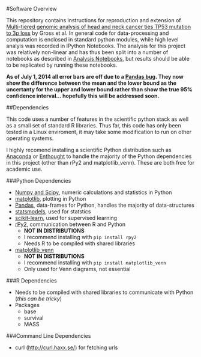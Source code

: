 #Software Overview 

This repository contains instructions for reproduction and extension of [Multi-tiered genomic analysis of head and neck cancer ties TP53 mutation to 3p loss]() by Gross et al. In general code for data-processing and computation is enclosed in standard python modules, while high level analyis was recorded in IPython Notebooks. The analysis for this project was relatively non-linear and has thus been split into a number of notebooks as described in [Analysis Notebooks](./Analysis_Notebooks#guide-to-running), but results should be able to be replicated by running these notebooks. 

__As of July 1, 2014 all error bars are off due to a [Pandas bug](https://github.com/pydata/pandas/issues/7643). They now show the difference between the mean and the lower bound as the uncertanty for the upper and lower bound rather than show the true 95% confidence interval... hopefully this will be addressed soon.__

##Dependencies 

This code uses a number of features in the scientific python stack as well as a small set of standard R libraries.  Thus far, this code has only been tested in a Linux enviroment, it may take some modification to run on other operating systems.

I highly recomend installing a scientific Python distribution such as [Anaconda](http://continuum.io/) or [Enthought](https://www.enthought.com/) to handle the majority of the Python dependencies in this project (other than rPy2 and matplotlib_venn).  These are both free for academic use.

###Python Dependencies  
* [Numpy and Scipy](http://www.scipy.org/), numeric calculations and statistics in Python 
* [matplotlib](http://matplotlib.org/), plotting in Python
* [Pandas](http://pandas.pydata.org/), data-frames for Python, handles the majority of data-structures  
* [statsmodels](http://statsmodels.sourceforge.net/), used for statstics  
* [scikit-learn](http://scikit-learn.org/stable/), used for supervised learning
* [rPy2](http://rpy.sourceforge.net/rpy2.html), communication between R and Python  
  * __NOT IN DISTRIBUTIONS__  
  * I recommend installing with `pip install rpy2`  
  * Needs R to be compiled with shared libraries  
* [matplotlib_venn](https://pypi.python.org/pypi/matplotlib-venn) 
  * __NOT IN DISTRIBUTIONS__  
  * I recommend installing with `pip install matplotlib_venn` 
  * Only used for Venn diagrams, not essential
  
  
###R Dependencies
* Needs to be compiled with shared libraries to communicate with Python (_this can be tricky_)
* Packages
  * base
  * survival
  * MASS
   
###Command Line Dependencies 
* curl (http://curl.haxx.se/) for fetching urls
